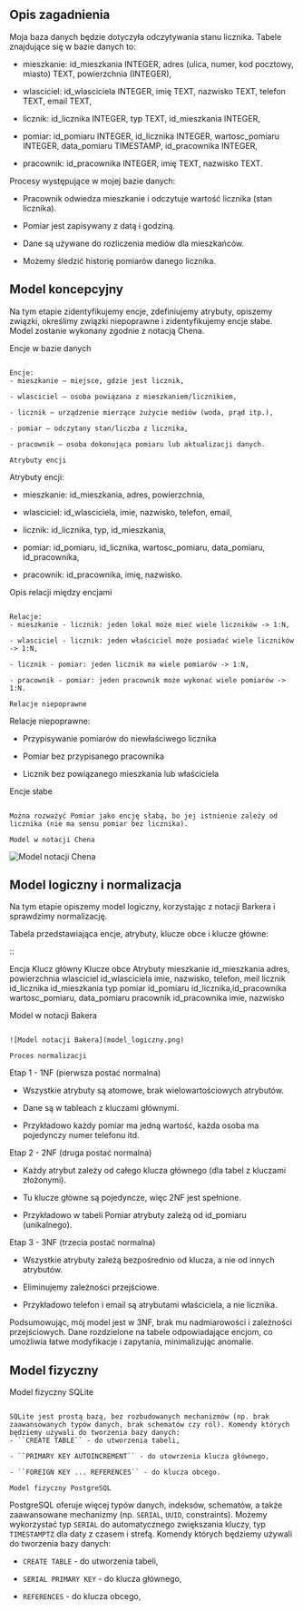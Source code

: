 Opis zagadnienia
--------------------

Moja baza danych będzie dotyczyła odczytywania stanu licznika. Tabele znajdujące się w bazie danych to:

- mieszkanie: id_mieszkania INTEGER, adres (ulica, numer, kod pocztowy, miasto) TEXT, powierzchnia (INTEGER),

- wlasciciel: id_wlasciciela INTEGER, imię TEXT, nazwisko TEXT, telefon TEXT, email TEXT,

- licznik: id_licznika INTEGER, typ TEXT, id_mieszkania INTEGER,

- pomiar: id_pomiaru INTEGER, id_licznika INTEGER, wartosc_pomiaru INTEGER, data_pomiaru TIMESTAMP, id_pracownika INTEGER,

- pracownik: id_pracownika INTEGER, imię TEXT, nazwisko TEXT.

Procesy występujące w mojej bazie danych:

- Pracownik odwiedza mieszkanie i odczytuje wartość licznika (stan licznika).

- Pomiar jest zapisywany z datą i godziną.

- Dane są używane do rozliczenia mediów dla mieszkańców.

- Możemy śledzić historię pomiarów danego licznika.


Model koncepcyjny
------------------------

Na tym etapie zidentyfikujemy encje, zdefiniujemy atrybuty, opiszemy związki, określimy związki niepoprawne i zidentyfikujemy encje słabe. Model zostanie wykonany zgodnie z notacją Chena. 

Encje w bazie danych
~~~~~~~~~~

Encje:
- mieszkanie — miejsce, gdzie jest licznik,

- wlasciciel — osoba powiązana z mieszkaniem/licznikiem,

- licznik — urządzenie mierzące zużycie mediów (woda, prąd itp.),

- pomiar — odczytany stan/liczba z licznika,

- pracownik — osoba dokonująca pomiaru lub aktualizacji danych.

Atrybuty encji
~~~~~~~~~~

Atrybuty encji:
- mieszkanie: id_mieszkania, adres, powierzchnia,

- wlasciciel: id_wlasciciela, imie, nazwisko, telefon, email,

- licznik: id_licznika, typ, id_mieszkania,

- pomiar: id_pomiaru, id_licznika, wartosc_pomiaru, data_pomiaru, id_pracownika,

- pracownik: id_pracownika, imię, nazwisko.

Opis relacji między encjami
~~~~~~~~~~~~

Relacje:
- mieszkanie - licznik: jeden lokal może mieć wiele liczników -> 1:N,

- wlasciciel - licznik: jeden właściciel może posiadać wiele liczników -> 1:N,

- licznik - pomiar: jeden licznik ma wiele pomiarów -> 1:N,

- pracownik - pomiar: jeden pracownik może wykonać wiele pomiarów -> 1:N.

Relacje niepoprawne
~~~~~~~~~~~~

Relacje niepoprawne:
- Przypisywanie pomiarów do niewłaściwego licznika

- Pomiar bez przypisanego pracownika

- Licznik bez powiązanego mieszkania lub właściciela

Encje słabe
~~~~~~~~

Można rozważyć Pomiar jako encję słabą, bo jej istnienie zależy od licznika (nie ma sensu pomiar bez licznika).

Model w notacji Chena
~~~~~~~~~~~~~~

![Model notacji Chena](model_koncepcyjny.png)

Model logiczny i normalizacja
---------------------------

Na tym etapie opiszemy model logiczny, korzystając z notacji Barkera i sprawdzimy normalizację. 

Tabela przedstawiająca encje, atrybuty, klucze obce i klucze główne:

:: 

  Encja        Klucz główny     Klucze obce                 Atrybuty 
  mieszkanie  id_mieszkania                                 adres, powierzchnia
  wlasciciel  id_wlasciciela                                imie, nazwisko, telefon, meil
  licznik     id_licznika       id_mieszkania               typ
  pomiar      id_pomiaru        id_licznika,id_pracownika   wartosc_pomiaru, data_pomiaru
  pracownik   id_pracownika                                 imie, nazwisko

Model w notacji Bakera
~~~~~~~~~~~~~~

![Model notacji Bakera](model_logiczny.png)

Proces normalizacji 
~~~~~~~~~~~~~~

Etap 1 - 1NF (pierwsza postać normalna)

- Wszystkie atrybuty są atomowe, brak wielowartościowych atrybutów.

- Dane są w tableach z kluczami głównymi. 

- Przykładowo każdy pomiar ma jedną wartość, każda osoba ma pojedynczy numer telefonu itd.

Etap 2 - 2NF (druga postać normalna)

- Każdy atrybut zależy od całego klucza głównego (dla tabel z kluczami złożonymi).

- Tu klucze główne są pojedyncze, więc 2NF jest spełnione.

- Przykładowo w tabeli Pomiar atrybuty zależą od id_pomiaru (unikalnego).

Etap 3 - 3NF (trzecia postać normalna)

- Wszystkie atrybuty zależą bezpośrednio od klucza, a nie od innych atrybutów.

- Eliminujemy zależności przejściowe.

- Przykładowo telefon i email są atrybutami właściciela, a nie licznika.

Podsumowując, mój model jest w 3NF, brak mu nadmiarowości i zależności przejściowych. Dane rozdzielone na tabele odpowiadające encjom, co umożliwia łatwe modyfikacje i zapytania, minimalizując anomalie.

Model fizyczny
-------------

Model fizyczny SQLite
~~~~~~~~~~~~

SQLite jest prostą bazą, bez rozbudowanych mechanizmów (np. brak zaawansowanych typów danych, brak schematów czy ról). Komendy których będziemy używali do tworzenia bazy danych:
- ``CREATE TABLE`` - do utworzenia tabeli,

- ``PRIMARY KEY AUTOINCREMENT`` - do utowrzenia klucza głównego,

- ``FOREIGN KEY ... REFERENCES`` - do klucza obcego.

Model fizyczny PostgreSQL
~~~~~~~~~~~~

PostgreSQL oferuje więcej typów danych, indeksów, schematów, a także zaawansowane mechanizmy (np. ``SERIAL``, ``UUID``, constraints). Możemy wykorzystać typ ``SERIAL`` do automatycznego zwiększania kluczy, typ ``TIMESTAMPTZ`` dla daty z czasem i strefą. Komendy których będziemy używali do tworzenia bazy danych:

- ``CREATE TABLE`` - do utworzenia tabeli,

- ``SERIAL PRIMARY KEY`` - do klucza głównego,

- ``REFERENCES`` - do klucza obcego,

